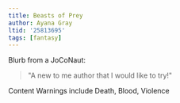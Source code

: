```yaml
---
title: Beasts of Prey
author: Ayana Gray
ltid: '25813695'
tags: [fantasy]
---
```


Blurb from a JoCoNaut:

> "A new to me author that I would like to try!"

Content Warnings include Death, Blood, Violence
